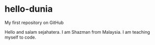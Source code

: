 # hello-dunia
My first repository on GitHub 

Hello and salam sejahatera. I am Shazman from Malaysia. I am teaching myself to code.
